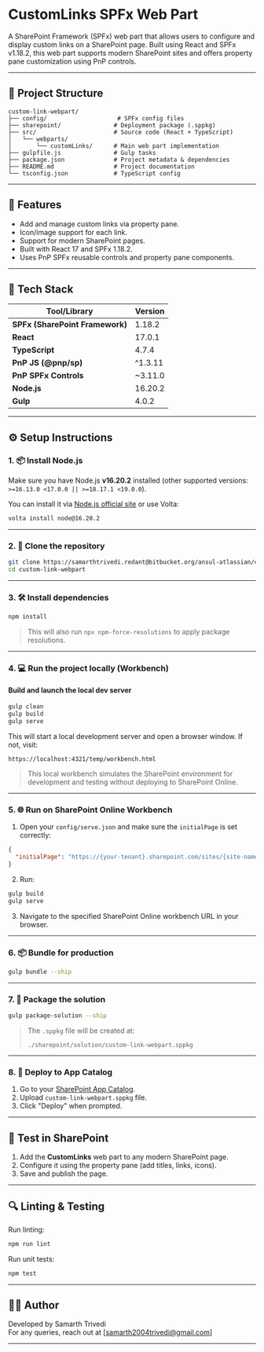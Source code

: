 
# CustomLinks SPFx Web Part

A SharePoint Framework (SPFx) web part that allows users to configure and display custom links on a SharePoint page. Built using React and SPFx v1.18.2, this web part supports modern SharePoint sites and offers property pane customization using PnP controls.

---

## 📁 Project Structure

```
custom-link-webpart/
├── config/                    # SPFx config files
├── sharepoint/               # Deployment package (.sppkg)
├── src/                      # Source code (React + TypeScript)
│   └── webparts/
│       └── customLinks/      # Main web part implementation
├── gulpfile.js               # Gulp tasks
├── package.json              # Project metadata & dependencies
├── README.md                 # Project documentation
└── tsconfig.json             # TypeScript config
```

---

## 🚀 Features

- Add and manage custom links via property pane.
- Icon/image support for each link.
- Support for modern SharePoint pages.
- Built with React 17 and SPFx 1.18.2.
- Uses PnP SPFx reusable controls and property pane components.

---

## 🧰 Tech Stack

| Tool/Library                          | Version     |
|--------------------------------------|-------------|
| **SPFx (SharePoint Framework)**      | 1.18.2      |
| **React**                            | 17.0.1      |
| **TypeScript**                       | 4.7.4       |
| **PnP JS (@pnp/sp)**                 | ^1.3.11     |
| **PnP SPFx Controls**                | ~3.11.0     |
| **Node.js**                          | 16.20.2     |
| **Gulp**                             | 4.0.2       |

---

## ⚙️ Setup Instructions

### 1. 📦 Install Node.js

Make sure you have Node.js **v16.20.2** installed (other supported versions: `>=16.13.0 <17.0.0 || >=18.17.1 <19.0.0`).

You can install it via [Node.js official site](https://nodejs.org/) or use Volta:

```bash
volta install node@16.20.2
```

---

### 2. 📁 Clone the repository

```bash
git clone https://samarthtrivedi.redant@bitbucket.org/ansul-atlassian/custom-links.git
cd custom-link-webpart
```

---

### 3. 🛠 Install dependencies

```bash
npm install
```

> This will also run `npx npm-force-resolutions` to apply package resolutions.

---

### 4. 💻 Run the project locally (Workbench)

#### Build and launch the local dev server

```bash
gulp clean
gulp build
gulp serve
```

This will start a local development server and open a browser window. If not, visit:

```
https://localhost:4321/temp/workbench.html
```

> This local workbench simulates the SharePoint environment for development and testing without deploying to SharePoint Online.

---

### 5. 🌐 Run on SharePoint Online Workbench

1. Open your `config/serve.json` and make sure the `initialPage` is set correctly:
```json
{
  "initialPage": "https://{your-tenant}.sharepoint.com/sites/{site-name}/_layouts/15/workbench.aspx"
}
```

2. Run:

```bash
gulp build
gulp serve
```

3. Navigate to the specified SharePoint Online workbench URL in your browser.

---

### 6. 📦 Bundle for production

```bash
gulp bundle --ship
```

---

### 7. 📁 Package the solution

```bash
gulp package-solution --ship
```

> The `.sppkg` file will be created at:
> ```
> ./sharepoint/solution/custom-link-webpart.sppkg
> ```

---

### 8. 🚀 Deploy to App Catalog

1. Go to your [SharePoint App Catalog](https://{your-tenant}.sharepoint.com/sites/apps).
2. Upload `custom-link-webpart.sppkg` file.
3. Click "Deploy" when prompted.

---

## 🧪 Test in SharePoint

1. Add the **CustomLinks** web part to any modern SharePoint page.
2. Configure it using the property pane (add titles, links, icons).
3. Save and publish the page.

---

## 🔍 Linting & Testing

Run linting:
```bash
npm run lint
```

Run unit tests:
```bash
npm test
```

---

## 👨‍💻 Author

Developed by Samarth Trivedi  
For any queries, reach out at [samarth2004trivedi@gmail.com]

---
